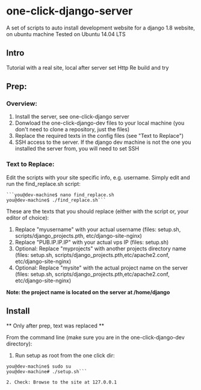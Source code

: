 # one-click-django-server
A set of scripts to auto install development website for a django 1.8 website, on ubuntu machine
Tested on Ubuntu 14.04 LTS

## Intro
Tutorial with a real site, local after server set
Http
Re build and try


## Prep:

### Overview:
1. Install the server, see one-click-django server
2. Donwload the one-click-django-dev files to your local machine (you don't need to clone a repository, just the files)
3. Replace the required texts in the config files (see "Text to Replace")
4. SSH access to the server. If the django dev machine is not the one you installed the server from, you will need to set SSH


### Text to Replace:
Edit the scripts with your site specific info, e.g. username.
Simply edit and run the find_replace.sh script: 
    
    ```you@dev-machine$ nano find_replace.sh
    you@dev-machine$ ./find_replace.sh```
    

These are the texts that you should replace (either with the script or, your editor of choice):

1. Replace "myusername" with your actual username (files: setup.sh, scripts/django_projects.pth, etc/django-site-nginx)
2. Replace "PUB.IP.IP.IP" with your actual vps IP (files: setup.sh)
3. Optional: Replace "myprojects" with another projects directory name (files: setup.sh, scripts/django_projects.pth,etc/apache2.conf, etc/django-site-nginx)
4. Optional: Replace "mysite" with the actual project name on the server (files: setup.sh, scripts/django_projects.pth,etc/apache2.conf, etc/django-site-nginx)

**Note: the project name is located on the server at /home/django** 


## Install
** Only after prep, text was replaced **

From the command line (make sure you are in the one-click-django-dev directory):



1. Run setup as root from the one click dir:

 ```you@dev-machine$ cd one-click-django-dev
 you@dev-machine$ sudo su
 you@dev-machine# ./setup.sh```
        
2. Check: Browse to the site at 127.0.0.1
